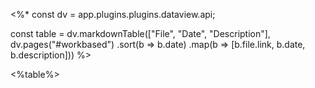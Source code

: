 <%*
const dv = app.plugins.plugins.dataview.api;

const table = dv.markdownTable(["File", "Date", "Description"], dv.pages("#workbased")
		.sort(b => b.date)
		.map(b => [b.file.link, b.date, b.description]))
%>

<%table%>